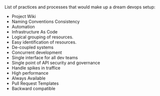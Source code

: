 List of practices and processes that would make up a dream devops setup:
+ Project Wiki
+ Naming Conventions Consistency
+ Automation
+ Infrastructure As Code
+ Logical grouping of resources.
+ Easy identification of resources.
+ De-coupled systems
+ Concurrent development
+ Single interface for all dev teams
+ Single point of API security and governance
+ Handle spikes in traffice
+ High performance
+ Always Available
+ Pull Request Templates
+ Backward compatible
